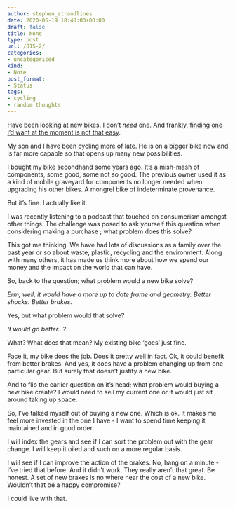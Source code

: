 ```yaml
---
author: stephen_strandlines
date: 2020-06-19 18:40:03+00:00
draft: false
title: None
type: post
url: /815-2/
categories:
- uncategorised
kind:
- Note
post_format:
- Status
tags:
- cycling
- random thoughts
---
```


Have been looking at new bikes. I don’t _need_ one. And frankly, [finding one I’d want at the moment is not that easy](https://www.theguardian.com/lifeandstyle/2020/may/09/coronavirus-cycling-boom-makes-a-good-bike-hard-to-find?).

My son and I have been cycling more of late. He is on a bigger bike now and is far more capable so that opens up many new possibilities.

I bought my bike secondhand some years ago. It’s a mish-mash of components, some good, some not so good. The previous owner used it as a kind of mobile graveyard for components no longer needed when upgrading his other bikes. A mongrel bike of indeterminate provenance.

But it’s fine. I actually like it.

I was recently listening to a podcast that touched on consumerism amongst other things. The challenge was posed to ask yourself this question when considering making a purchase ; what problem does this solve?

This got me thinking. We have had lots of discussions as a family over the past year or so about waste, plastic, recycling and the environment. Along with many others, it has made us think more about how we spend our money and the impact on the world that can have.

So, back to the question; what problem would a new bike solve?

_Erm, well, it would have a more up to date frame and geometry. Better shocks. Better brakes._

Yes, but what problem would that solve?

_It would go better…?_

What? What does that mean? My existing bike ‘goes’ just fine.

Face it, my bike does the job. Does it pretty well in fact. Ok, it could benefit from better brakes. And yes, it does have a problem changing up from one particular gear. But surely that doesn’t justify a new bike.

And to flip the earlier question on it’s head; what problem would buying a new bike create? I would need to sell my current one or it would just sit around taking up space.

So, I’ve talked myself out of buying a new one. Which is ok. It makes me feel more invested in the one I have - I want to spend time keeping it maintained and in good order.

I will index the gears and see if I can sort the problem out with the gear change. I will keep it oiled and such on a more regular basis.

I will see if I can improve the action of the brakes. No, hang on a minute - I’ve tried that before. And it didn’t work. They really aren’t that great. Be honest. A set of new brakes is no where near the cost of a new bike. Wouldn’t that be a happy compromise?

I could live with that.
